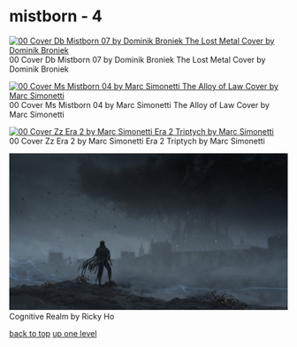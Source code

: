 # mistborn - 4
[![00 Cover Db Mistborn 07 by Dominik Broniek
The Lost Metal Cover by Dominik Broniek](https://raw.githubusercontent.com/buckmanc/wallpapers/main/desktop/cosmere/mistborn/00_cover_db_mistborn_07_by_dominik_broniek.jpg "00 Cover Db Mistborn 07 by Dominik Broniek
The Lost Metal Cover by Dominik Broniek")](https://raw.githubusercontent.com/buckmanc/wallpapers/main/desktop/cosmere/mistborn/00_cover_db_mistborn_07_by_dominik_broniek.jpg)\
00 Cover Db Mistborn 07 by Dominik Broniek
The Lost Metal Cover by Dominik Broniek

[![00 Cover Ms Mistborn 04 by Marc Simonetti
The Alloy of Law Cover by Marc Simonetti](https://raw.githubusercontent.com/buckmanc/wallpapers/main/desktop/cosmere/mistborn/00_cover_ms_mistborn_04_by_marc_simonetti.jpg "00 Cover Ms Mistborn 04 by Marc Simonetti
The Alloy of Law Cover by Marc Simonetti")](https://raw.githubusercontent.com/buckmanc/wallpapers/main/desktop/cosmere/mistborn/00_cover_ms_mistborn_04_by_marc_simonetti.jpg)\
00 Cover Ms Mistborn 04 by Marc Simonetti
The Alloy of Law Cover by Marc Simonetti

[![00 Cover Zz Era 2 by Marc Simonetti
Era 2 Triptych by Marc Simonetti](https://raw.githubusercontent.com/buckmanc/wallpapers/main/desktop/cosmere/mistborn/00_cover_zz_era_2_by_marc_simonetti.jpg "00 Cover Zz Era 2 by Marc Simonetti
Era 2 Triptych by Marc Simonetti")](https://raw.githubusercontent.com/buckmanc/wallpapers/main/desktop/cosmere/mistborn/00_cover_zz_era_2_by_marc_simonetti.jpg)\
00 Cover Zz Era 2 by Marc Simonetti
Era 2 Triptych by Marc Simonetti

[![Cognitive Realm by Ricky Ho](https://raw.githubusercontent.com/buckmanc/wallpapers/main/desktop/cosmere/mistborn/cognitive-realm-by-ricky-ho.jpg "Cognitive Realm by Ricky Ho")](https://raw.githubusercontent.com/buckmanc/wallpapers/main/desktop/cosmere/mistborn/cognitive-realm-by-ricky-ho.jpg)\
Cognitive Realm by Ricky Ho



[back to top](#)
[up one level](/desktop/cosmere/README.MD)
